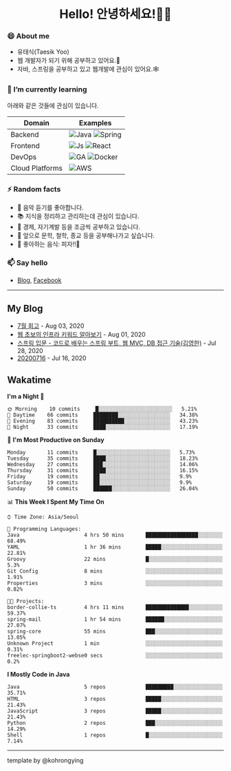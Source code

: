 # <div align="center">Hello! 안녕하세요!👩‍💻</div>

### 😄 About me
* 유태식(Taesik Yoo)
* 웹 개발자가 되기 위해 공부하고 있어요.📝 
* 자바, 스프링을 공부하고 있고 웹개발에 관심이 있어요.🕸

### 🌱 I’m currently learning
아래와 같은 것들에 관심이 있습니다.

|Domain|Examples|
|---|---|
|Backend|![Java](https://img.shields.io/badge/java-green?style=for-the-badge&logo=java&logoColor=white) ![Spring](https://img.shields.io/badge/spring-green?style=for-the-badge&logo=spring&logoColor=white)  |
|Frontend| ![Js](https://img.shields.io/badge/javascript-blue?style=for-the-badge&logo=javascript&logoColor=white) ![React](https://img.shields.io/badge/react-blue?style=for-the-badge&logo=react&logoColor=white) |
|DevOps|![GA](https://img.shields.io/badge/Github_Actions-purple?style=for-the-badge&logo=github) ![Docker](https://img.shields.io/badge/Docker-purple?style=for-the-badge&logo=docker&logoColor=white)  |
|Cloud Platforms|![AWS](https://img.shields.io/badge/AWS-orange?style=for-the-badge&logo=amazon-aws) |


### ⚡ Random facts
- 🎸 음악 듣기를 좋아합니다.
- 📚 지식을 정리하고 관리하는데 관심이 있습니다.
- 💸 경제, 자기계발 등을 조금씩 공부하고 있습니다.
- 🤔 앞으로 문학, 철학, 종교 등을 공부해나가고 싶습니다.
- 🍲 좋아하는 음식: 피자!!🍕


### 📫 Say hello
- [Blog](https://isholiday.tistory.com),
[Facebook](https://www.facebook.com/yootsets)

---

## My Blog
<!-- BLOGPOSTS:START -->
<!-- BLOGPOSTS:END -->
- [7월 회고](https://isholiday.tistory.com/21) - Aug 03, 2020<br>
- [웹 초보의 인프라 키워드 알아보기](https://isholiday.tistory.com/19) - Aug 01, 2020<br>
- [스프링 입문 - 코드로 배우는 스프링 부트, 웹 MVC, DB 접근 기술(김영한)](https://isholiday.tistory.com/18) - Jul 28, 2020<br>
- [20200716](https://isholiday.tistory.com/14) - Jul 16, 2020<br>

## Wakatime
<!--START_SECTION:waka-->
**I'm a Night 🦉** 

```text
🌞 Morning    10 commits     █░░░░░░░░░░░░░░░░░░░░░░░░   5.21% 
🌆 Daytime    66 commits     ████████░░░░░░░░░░░░░░░░░   34.38% 
🌃 Evening    83 commits     ██████████░░░░░░░░░░░░░░░   43.23% 
🌙 Night      33 commits     ████░░░░░░░░░░░░░░░░░░░░░   17.19%

```
📅 **I'm Most Productive on Sunday** 

```text
Monday       11 commits     █░░░░░░░░░░░░░░░░░░░░░░░░   5.73% 
Tuesday      35 commits     ████░░░░░░░░░░░░░░░░░░░░░   18.23% 
Wednesday    27 commits     ███░░░░░░░░░░░░░░░░░░░░░░   14.06% 
Thursday     31 commits     ████░░░░░░░░░░░░░░░░░░░░░   16.15% 
Friday       19 commits     ██░░░░░░░░░░░░░░░░░░░░░░░   9.9% 
Saturday     19 commits     ██░░░░░░░░░░░░░░░░░░░░░░░   9.9% 
Sunday       50 commits     ██████░░░░░░░░░░░░░░░░░░░   26.04%

```


📊 **This Week I Spent My Time On** 

```text
⌚︎ Time Zone: Asia/Seoul

💬 Programming Languages: 
Java                     4 hrs 50 mins       █████████████████░░░░░░░░   68.49% 
YAML                     1 hr 36 mins        █████░░░░░░░░░░░░░░░░░░░░   22.81% 
Groovy                   22 mins             █░░░░░░░░░░░░░░░░░░░░░░░░   5.3% 
Git Config               8 mins              ░░░░░░░░░░░░░░░░░░░░░░░░░   1.91% 
Properties               3 mins              ░░░░░░░░░░░░░░░░░░░░░░░░░   0.82%

🐱‍💻 Projects: 
border-collie-ts         4 hrs 11 mins       ██████████████░░░░░░░░░░░   59.37% 
spring-mail              1 hr 54 mins        ██████░░░░░░░░░░░░░░░░░░░   27.07% 
spring-core              55 mins             ███░░░░░░░░░░░░░░░░░░░░░░   13.05% 
Unknown Project          1 min               ░░░░░░░░░░░░░░░░░░░░░░░░░   0.31% 
freelec-springboot2-webse0 secs              ░░░░░░░░░░░░░░░░░░░░░░░░░   0.2%

```

**I Mostly Code in Java** 

```text
Java                     5 repos             █████████░░░░░░░░░░░░░░░░   35.71% 
HTML                     3 repos             █████░░░░░░░░░░░░░░░░░░░░   21.43% 
JavaScript               3 repos             █████░░░░░░░░░░░░░░░░░░░░   21.43% 
Python                   2 repos             ███░░░░░░░░░░░░░░░░░░░░░░   14.29% 
Shell                    1 repos             █░░░░░░░░░░░░░░░░░░░░░░░░   7.14%

```



<!--END_SECTION:waka-->

---

template by @kohrongying

 <!--
 **taesikyoo/taesikyoo** is a ✨ _special_ ✨ repository because its `README.md` (this file) appears on your GitHub profile.
 
 Here are some ideas to get you started:
 
 - 🔭 I’m currently working on ...
 - 🌱 I’m currently learning ...
 - 👯 I’m looking to collaborate on ...
 - 🤔 I’m looking for help with ...
 - 💬 Ask me about ...
 - 📫 How to reach me: ...
 - 😄 Pronouns: ...
 - ⚡ Fun fact: ...
 --> 